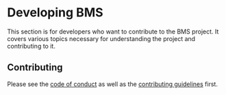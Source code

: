 # Developing BMS

This section is for developers who want to contribute to the BMS project. It covers various topics necessary for understanding the project and contributing to it.

## Contributing

Please see the [code of conduct](https://github.com/makspll/bevy_mod_scripting/blob/main/CODE_OF_CONDUCT.md) as well as the [contributing guidelines](https://github.com/makspll/bevy_mod_scripting/blob/main/CONTRIBUTING.md) first.